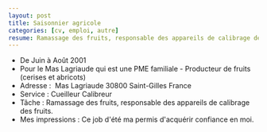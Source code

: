 ```yaml
---
layout: post
title: Saisonnier agricole
categories: [cv, emploi, autre]
resume: Ramassage des fruits, responsable des appareils de calibrage des fruits (cerises et abricots).
---
```

* De Juin à Août 2001
* Pour le Mas Lagriaude­ qui est une PME familiale - Producteur de fruits (cerises et abricots)
* Adresse : ­ Mas Lagriaude­ 30800­ Saint-Gilles­ France
* Service : Cueilleur­ Calibreur­
* Tâche : Ramassage des fruits, responsable des appareils de calibrage des fruits.
* Mes impressions : Ce job d'été ma permis d'acquérir confiance en moi.